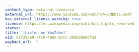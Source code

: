 ```yaml
---
content_type: external-resource
external_url: https://www.youtube.com/watch?v=CNBUtL-u0dY
has_external_license_warning: true
license: https://en.wikipedia.org/wiki/All_rights_reserved
status: ''
title: '[Listen on YouTube]'
uid: 61f295a9-7fc9-49eb-83cc-2b9298e93fa2
wayback_url: ''
---
```

